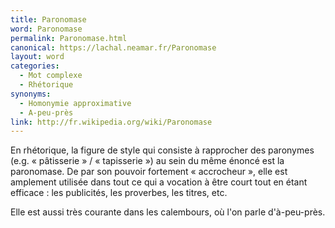 ```yaml
---
title: Paronomase
word: Paronomase
permalink: Paronomase.html
canonical: https://lachal.neamar.fr/Paronomase
layout: word
categories:
  - Mot complexe
  - Rhétorique
synonyms:
  - Homonymie approximative
  - A-peu-près
link: http://fr.wikipedia.org/wiki/Paronomase
---
```


En rhétorique, la figure de style qui consiste à rapprocher des paronymes (e.g. « pâtisserie » / « tapisserie ») au sein du même énoncé est la paronomase. De par son pouvoir fortement « accrocheur », elle est amplement utilisée dans tout ce qui a vocation à être court tout en étant efficace : les publicités, les proverbes, les titres, etc.

Elle est aussi très courante dans les calembours, où l'on parle d'à-peu-près.

